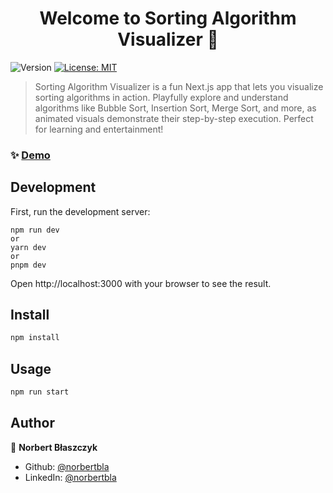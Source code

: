 <h1 align="center">Welcome to Sorting Algorithm Visualizer 👋</h1>
<p>
  <img alt="Version" src="https://img.shields.io/badge/version-1.0.0-blue.svg?cacheSeconds=2592000" />
  <a href="#" target="_blank">
    <img alt="License: MIT" src="https://img.shields.io/badge/License-MIT-yellow.svg" />
  </a>
</p>

> Sorting Algorithm Visualizer is a fun Next.js app that lets you visualize sorting algorithms in action. Playfully explore and understand algorithms like Bubble Sort, Insertion Sort, Merge Sort, and more, as animated visuals demonstrate their step-by-step execution. Perfect for learning and entertainment!

### ✨ [Demo](https://sorting-algorithm-visualiser-orcin.vercel.app/)

## Development
First, run the development server:
```
npm run dev
or
yarn dev
or
pnpm dev
```
Open http://localhost:3000 with your browser to see the result.

## Install

```sh
npm install
```

## Usage

```sh
npm run start
```

## Author

👤 **Norbert Błaszczyk**

* Github: [@norbertbla](https://github.com/norbertbla)
* LinkedIn: [@norbertbla](https://linkedin.com/in/norbertbla)
